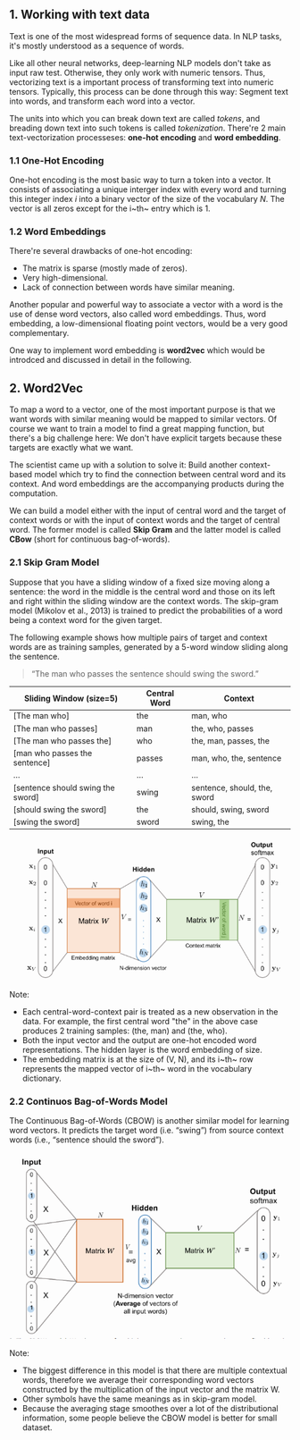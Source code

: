 ## 1. Working with text data

Text is one of the most widespread forms of sequence data. In NLP tasks, it's mostly understood as a sequence of words.

Like all other neural networks, deep-learning NLP models don't take as input raw test. Otherwise, they only work with numeric tensors. Thus, vectorizing text is a important process of transforming text into numeric tensors.
Typically, this process can be done through this way: Segment text into words, and transform each word into a vector. 

The units into which you can break down text are called *tokens*, and breading down text into such tokens is called *tokenization*. There're 2 main text-vectorization processeses: **one-hot encoding** and **word embedding**.

### 1.1 One-Hot Encoding

One-hot encoding is the most basic way to turn a token into a vector. It consists of associating a unique interger index with every word and turning this integer index *i* into a binary vector of the size of the vocabulary *N*. The vector is all zeros except for the i~th~ entry which is 1.


### 1.2 Word Embeddings

There're several drawbacks of one-hot encoding:
+ The matrix is sparse (mostly made of zeros).
+ Very high-dimensional.
+ Lack of connection between words have similar meaning.

Another popular and powerful way to associate a vector with a word is the use of dense word vectors, also called word embeddings.
Thus, word embedding, a low-dimensional floating point vectors, would be a very good complementary.

One way to implement word embedding is **word2vec** which would be introdced and discussed in detail in the following.



## 2. Word2Vec

To map a word to a vector, one of the most important purpose is that we want words with similar meaning would be mapped to similar vectors. Of course we want to train a model to find a great mapping function, but there's a big challenge here: We don't have explicit targets because these targets are exactly what we want.

The scientist came up with a solution to solve it: Build another context-based model which try to find the connection between central word and its context. And word embeddings are the accompanying products during the computation.

We can build a model either with the input of central word and the target of context words or with the input of context words and the target of central word. The former model is called **Skip Gram** and the latter model is called **CBow** (short for continuous bag-of-words).

### 2.1 Skip Gram Model

Suppose that you have a sliding window of a fixed size moving along a sentence: the word in the middle is the central word and those on its left and right within the sliding window are the context words. The skip-gram model (Mikolov et al., 2013) is trained to predict the probabilities of a word being a context word for the given target.

The following example shows how multiple pairs of target and context words are as training samples, generated by a 5-word window sliding along the sentence.
> “The man who passes the sentence should swing the sword.” 

| **Sliding Window (size=5)** | **Central Word**  | **Context** |
| ---- | ---- | ---- |
| [The man who] | the | man, who |
| [The man who passes] | man | the, who, passes |
| [The man who passes the] | who | the, man, passes, the|
| [man who passes the sentence] | passes | man, who, the, sentence |
| …	| …	| … |
| [sentence should swing the sword]	| swing	| sentence, should, the, sword |
| [should swing the sword] |the	| should, swing, sword |
| [swing the sword] | sword | swing, the |

![Skip-Gram Model](skip_gram.png)

Note: 
+ Each central-word-context pair is treated as a new observation in the data. For example, the first central word "the" in the above case produces 2 training samples: (the, man) and (the, who).
+ Both the input vector and the output are one-hot encoded word representations. The hidden layer is the word embedding of size.
+ The embedding matrix is at the size of (V, N), and its i~th~ row represents the mapped vector of i~th~ word in the vocabulary dictionary.


### 2.2 Continuos Bag-of-Words Model

The Continuous Bag-of-Words (CBOW) is another similar model for learning word vectors. It predicts the target word (i.e. “swing”) from source context words (i.e., “sentence should the sword”).

![Skip-Gram Model](cbow.png)

Note: 
+ The biggest difference in this model is that there are multiple contextual words, therefore we average their corresponding word vectors constructed by the multiplication of the input vector and the matrix W.
+ Other symbols have the same meanings as in skip-gram model.
+ Because the averaging stage smoothes over a lot of the distributional information, some people believe the CBOW model is better for small dataset.
